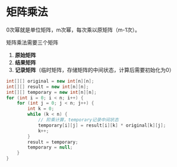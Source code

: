 # 矩阵乘法

0次幂就是单位矩阵，m次幂，每次乘以原矩阵（m-1次）。

矩阵乘法需要三个矩阵

1. **原始矩阵**
2. **结果矩阵**
3. **记录矩阵**（临时矩阵，存储矩阵的中间状态，计算后需要初始化为0）

```java
int[][] original = new int[n][n];
int[][] result = new int[n][n];
int[][] temporary = new int[n][n];
for (int i = 0; i < n; i++) {
    for (int j = 0; j < n; j++) {
        int k = 0;
        while (k < n) {
            // 阶乘计算，temporary记录中间状态
            temporary[i][j] = result[i][k] * original[k][j];
            k++;
        }
        result = temporary;
        temporary = null;
    }
}
```



## 